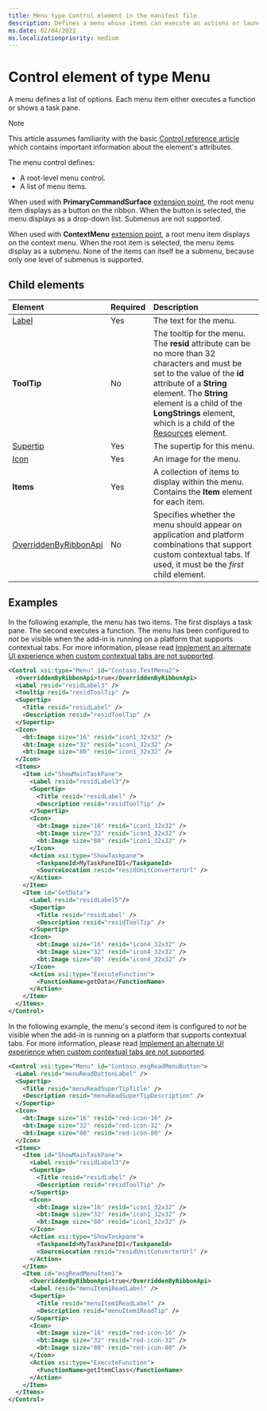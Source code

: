 ```yaml
---
title: Menu type Control element in the manifest file
description: Defines a menu whose items can execute an actions or launch task panes.
ms.date: 02/04/2022
ms.localizationpriority: medium
---
```



# Control element of type Menu

A menu defines a list of options. Each menu item either executes a function or shows a task pane.

> [!NOTE]
> This article assumes familiarity with the basic [Control reference article](control.md) which contains important information about the element's attributes.

The menu control defines:

- A root-level menu control.
- A list of menu items.

When used with **PrimaryCommandSurface** [extension point](extensionpoint.md), the root menu item displays as a button on the ribbon. When the button is selected, the menu displays as a drop-down list. Submenus are not supported.

When used with **ContextMenu** [extension point](extensionpoint.md), a root menu item displays on the context menu. When the root item is selected, the menu items display as a submenu. None of the items can itself be a submenu, because only one level of submenus is supported.

## Child elements

|  Element |  Required  |  Description  |
|:-----|:-----|:-----|
|  [Label](#label)     | Yes |  The text for the menu. |
|  **ToolTip**    |No|The tooltip for the menu. The **resid** attribute can be no more than 32 characters and must be set to the value of the **id** attribute of a **String** element. The **String** element is a child of the **LongStrings** element, which is a child of the [Resources](resources.md) element.|
|  [Supertip](supertip.md)  | Yes |  The supertip for this menu.    |
|  [Icon](icon.md)      | Yes |  An image for the menu.         |
|  **Items**     | Yes |  A collection of items to display within the menu. Contains the **Item** element for each item. |
|  [OverriddenByRibbonApi](overriddenbyribbonapi.md)      | No |  Specifies whether the menu should appear on application and platform combinations that support custom contextual tabs. If used, it must be the *first* child element. |

## Examples

In the following example, the menu has two items. The first displays a task pane. The second executes a function. The menu has been configured to *not* be visible when the add-in is running on a platform that supports contextual tabs. For more information, please read [Implement an alternate UI experience when custom contextual tabs are not supported](../../design/contextual-tabs.md#implement-an-alternate-ui-experience-when-custom-contextual-tabs-are-not-supported).

```xml
<Control xsi:type="Menu" id="Contoso.TestMenu2">
  <OverriddenByRibbonApi>true</OverriddenByRibbonApi>
  <Label resid="residLabel3" />
  <Tooltip resid="residToolTip" />
  <Supertip>
    <Title resid="residLabel" />
    <Description resid="residToolTip" />
  </Supertip>
  <Icon>
    <bt:Image size="16" resid="icon1_32x32" />
    <bt:Image size="32" resid="icon1_32x32" />
    <bt:Image size="80" resid="icon1_32x32" />
  </Icon>
  <Items>
    <Item id="ShowMainTaskPane">
      <Label resid="residLabel3"/>
      <Supertip>
        <Title resid="residLabel" />
        <Description resid="residToolTip" />
      </Supertip>
      <Icon>
        <bt:Image size="16" resid="icon1_32x32" />
        <bt:Image size="32" resid="icon1_32x32" />
        <bt:Image size="80" resid="icon1_32x32" />
      </Icon>
      <Action xsi:type="ShowTaskpane">
        <TaskpaneId>MyTaskPaneID1</TaskpaneId>
        <SourceLocation resid="residUnitConverterUrl" />
      </Action>
    </Item>
    <Item id="GetData">
      <Label resid="residLabel5"/>
      <Supertip>
        <Title resid="residLabel" />
        <Description resid="residToolTip" />
      </Supertip>
      <Icon>
        <bt:Image size="16" resid="icon4_32x32" />
        <bt:Image size="32" resid="icon4_32x32" />
        <bt:Image size="80" resid="icon4_32x32" />
      </Icon>
      <Action xsi:type="ExecuteFunction">
        <FunctionName>getData</FunctionName>
      </Action>
    </Item>
  </Items>
</Control>

```

In the following example, the menu's second item is configured to *not* be visible when the add-in is running on a platform that supports contextual tabs. For more information, please read [Implement an alternate UI experience when custom contextual tabs are not supported](../../design/contextual-tabs.md#implement-an-alternate-ui-experience-when-custom-contextual-tabs-are-not-supported).

```xml
<Control xsi:type="Menu" id="Contoso.msgReadMenuButton">
  <Label resid="menuReadButtonLabel" />
  <Supertip>
    <Title resid="menuReadSuperTipTitle" />
    <Description resid="menuReadSuperTipDescription" />
  </Supertip>
  <Icon>
    <bt:Image size="16" resid="red-icon-16" />
    <bt:Image size="32" resid="red-icon-32" />
    <bt:Image size="80" resid="red-icon-80" />
  </Icon>
  <Items>
    <Item id="ShowMainTaskPane">
      <Label resid="residLabel3"/>
      <Supertip>
        <Title resid="residLabel" />
        <Description resid="residToolTip" />
      </Supertip>
      <Icon>
        <bt:Image size="16" resid="icon1_32x32" />
        <bt:Image size="32" resid="icon1_32x32" />
        <bt:Image size="80" resid="icon1_32x32" />
      </Icon>
      <Action xsi:type="ShowTaskpane">
        <TaskpaneId>MyTaskPaneID1</TaskpaneId>
        <SourceLocation resid="residUnitConverterUrl" />
      </Action>
    </Item>
    <Item id="msgReadMenuItem1">
      <OverriddenByRibbonApi>true</OverriddenByRibbonApi>
      <Label resid="menuItem1ReadLabel" />
      <Supertip>
        <Title resid="menuItem1ReadLabel" />
        <Description resid="menuItem1ReadTip" />
      </Supertip>
      <Icon>
        <bt:Image size="16" resid="red-icon-16" />
        <bt:Image size="32" resid="red-icon-32" />
        <bt:Image size="80" resid="red-icon-80" />
      </Icon>
      <Action xsi:type="ExecuteFunction">
        <FunctionName>getItemClass</FunctionName>
      </Action>
    </Item>
  </Items>
</Control>
```
